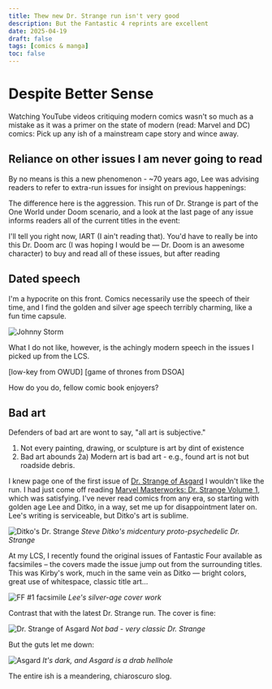 ```yaml
---
title: Thew new Dr. Strange run isn't very good
description: But the Fantastic 4 reprints are excellent
date: 2025-04-19
draft: false
tags: [comics & manga]
toc: false
---
```

# Despite Better Sense
Watching YouTube videos critiquing modern comics wasn't so much as a mistake as it was a primer on the state of modern (read: Marvel and DC) comics: Pick up any ish of a mainstream cape story and wince away.

## Reliance on other issues I am never going to read
By no means is this a new phenomenon - ~70 years ago, Lee was advising readers to refer to extra-run issues for insight on previous happenings:

The difference here is the aggression. This run of Dr. Strange is part of the One World under Doom scenario, and a look at the last page of any issue informs readers all of the current titles in the event:

I'll tell you right now, IART (I ain't reading that). You'd have to really be into this Dr. Doom arc (I was hoping I would be — Dr. Doom is an awesome character) to buy and read all of these issues, but after reading 

## Dated speech
I'm a hypocrite on this front. Comics necessarily use the speech of their time, and I find the golden and silver age speech terribly charming, like a fun time capsule.

![Johnny Storm](/img/2025-04-19-johnny-storm-speech.jpg)

What I do not like, however, is the achingly modern speech in the issues I picked up from the LCS.

[low-key from OWUD] [game of thrones from DSOA]

How do you do, fellow comic book enjoyers?

## Bad art
Defenders of bad art are wont to say, "all art is subjective."
1) Not every painting, drawing, or sculpture is art by dint of existence
2) Bad art abounds
2a) Modern art is bad art - e.g., found art is not but roadside debris.

I knew page one of the first issue of [Dr. Strange of Asgard](https://www.marvel.com/comics/issue/123723/doctor_strange_of_asgard_2025_1) I wouldn't like the run. I had just come off reading [Marvel Masterworks: Dr. Strange Volume 1](http://www.marvelmasterworks.com/marvel/mm/docstrange/drs_mm01.html), which was satisfying. I've never read comics from any era, so starting with golden age Lee and Ditko, in a way, set me up for disappointment later on. Lee's writing is serviceable, but Ditko's art is sublime.

![Ditko's Dr. Strange](/img/2025-4-13-ditko-strange.jpg)
*Steve Ditko's midcentury proto-psychedelic Dr. Strange*

At my LCS, I recently found the original issues of Fantastic Four available as facsimiles – the covers made the issue jump out from the surrounding titles. This was Kirby's work, much in the same vein as Ditko — bright colors, great use of whitespace, classic title art...

![FF #1 facsimile](/img/2025-04-13-ff-facsimile.jpg)
*Lee's silver-age cover work*

Contrast that with the latest Dr. Strange run. The cover is fine:

![Dr. Strange of Asgard](/img/2025-04-13-dr-strange-asgard.jpg)
*Not bad - very classic Dr. Strange*

But the guts let me down:

![Asgard](/img/2025-04-13-asgard.jpeg)
*It's dark, and Asgard is a drab hellhole*

The entire ish is a meandering, chiaroscuro slog.
